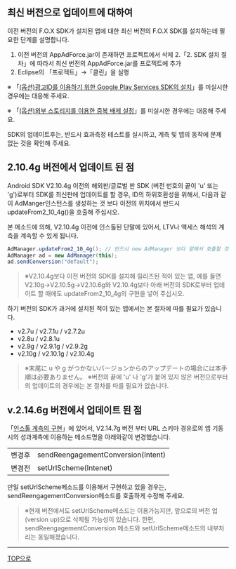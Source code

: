 ## 최신 버전으로 업데이트에 대하여

이전 버전의 F.O.X SDK가 설치된 앱에 대한 최신 버전의 F.O.X SDK를 설치하는데 필요한 단계를 설명합니다.

1. 이전 버전의 AppAdForce.jar이 존재하면 프로젝트에서 삭제
2.「2. SDK 설치 절차」에 따라서 최신 번전의 AppAdForce.jar를 프로젝트에 추가
3. Eclipse의 「프로젝트」→「클린」을 실행

※ 「[(옵션)광고ID를 이용하기 위한 Google Play Services SDK의 설치](../../google_play_services/README.md)」를 미실시한 경우에는 대응해 주세요.

※ 「[(옵션)외부 스토리지를 이용한 중복 배제 설정](../../external_storage/README.md)」를 미실시한 경우에는 대응해 주세요.

SDK의 업데이트후는, 반드시 효과측정 테스트를 실시하고, 계측 및 앱의 동작에 문제 없는 것을 확인해 주세요.

## 2.10.4g 버전에서 업데이트 된 점

Android SDK V2.10.4g 이전의 해외판/글로벌 판 SDK (버전 번호의 끝이 'u' 또는 'g')로부터 SDK를 최신판에 업데이트를 할 경우, ID의 하위호환성을 위해서, 다음과 같이 AdManger인스턴스를 생성하는 것 보다
이전의 위치에서 반드시 updateFrom2_10_4g()을 호출해 주십시오.

본 메소드에 의해, V2.10.4g 이전에 인스톨된 단말에 있어서, LTV나 액세스 해석의 계측을 계속할 수 있게 됩니다.

```java
AdManager.updateFrom2_10_4g(); // 반드시 new AdManager 보다 앞에서 호출할 것
AdManager ad = new AdManager(this);
ad.sendConversion("default");
```

> ※V2.10.4g보다 이전 버전의 SDK를 설치해 릴리즈된 적이 있는 앱, 예를 들면 V2.10g→V2.10.5g→V2.10.6g와 V2.10.4g보다 아래 버전의 SDK로부터 업데이트 할 때에도 updateFrom2_10_4g의 구현을 넣어 주십시오.

하기 버전의 SDK가 과거에 설치된 적이 있는 앱에서는 본 절차에 따를 필요가 있습니다.

* v2.7u / v2.7.1u / v2.7.2u
* v2.8u / v2.8.1u
* v2.9g / v2.9.1g / v2.9.2g
* v2.10g / v2.10.1g / v2.10.4g

> ※末尾に u や g がつかないバージョンからのアップデートの場合には本手順は必要ありません。
> ※버전의 끝에  'u' 나  'g'가 붙어 있지 않은 버전으로부터의 업데이트의 경우에는 본 절차를 따를 필요가 없습니다.

## v.2.14.6g 버전에서 업데이트 된 점

「[인스톨 계측의 구현](/lang/ko/doc/send_conversion/README.md)」에 있어서, V2.14.7g 버전 부터 URL 스키마 경유로의 앱 기동시의 성과계측에 이용하는 메소드명을 아래와같이 변경했습니다.


<table>
  <tr>
    <td>변경후</td>
    <td>sendReengagementConversion(Intent)</td>
  </tr>
  <tr>
    <td>변경전</td>
    <td>setUrlScheme(Intenet)</td>
  </tr>
</table>

만일 setUrlScheme메소드를 이용해서 구현하고 있을 경우는, sendReengagementConversion메소드를 호출하게 수정해 주세요.

> ※현재 버전에서도 setUrlScheme메소드는 이용가능지만, 앞으로의 버전 업(version up)으로 삭제될 가능성이 있습니다. 한편, sendReengagementConversion 메소드와 setUrlScheme메소드의 내부처리는 동일해졌습니다.

---
[TOP으로](/lang/ko/README.md)
